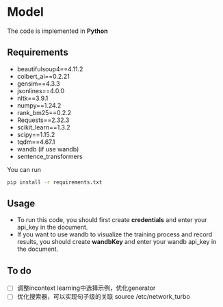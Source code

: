 # Model 

The code is implemented in **Python** 

## Requirements
* beautifulsoup4==4.11.2
* colbert_ai==0.2.21
* gensim==4.3.3
* jsonlines==4.0.0
* nltk==3.9.1
* numpy==1.24.2
* rank_bm25==0.2.2
* Requests==2.32.3
* scikit_learn==1.3.2
* scipy==1.15.2
* tqdm==4.67.1
* wandb (if use wandb)
* sentence_transformers

You can run 
```bash
pip install -r requirements.txt
```

## Usage
* To run this code, you should first create **credentials** and enter your api_key in the document. 
* If you want to use wandb to visualize the training process and record results, you should create **wandbKey**  and enter your wandb api_key in the document. 


## To do
- [ ] 调整incontext learning中选择示例，优化generator
- [ ] 优化搜索器，可以实现句子级的关联
source /etc/network_turbo
